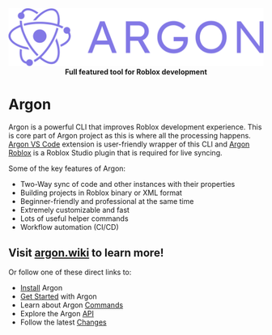 <div align='center'>
  <img alt='Argon' src='https://raw.githubusercontent.com/argon-rbx/argon-assets/main/argon_banner.png'>
  <b>Full featured tool for Roblox development</b>
</div>

# Argon

Argon is a powerful CLI that improves Roblox development experience. This is core part of Argon project as this is where all the processing happens. [Argon VS Code](https://github.com/argon-rbx/argon-vscode) extension is user-friendly wrapper of this CLI and [Argon Roblox](https://github.com/argon-rbx/argon-roblox) is a Roblox Studio plugin that is required for live syncing.

Some of the key features of Argon:

- Two-Way sync of code and other instances with their properties
- Building projects in Roblox binary or XML format
- Beginner-friendly and professional at the same time
- Extremely customizable and fast
- Lots of useful helper commands
- Workflow automation (CI/CD)

## Visit [argon.wiki](https://argon.wiki/) to learn more!

Or follow one of these direct links to:

- [Install](https://argon.wiki/docs/installation) Argon
- [Get Started](https://argon.wiki/docs/category/getting-started) with Argon
- Learn about Argon [Commands](https://argon.wiki/docs/category/commands)
- Explore the Argon [API](https://argon.wiki/api/project)
- Follow the latest [Changes](https://argon.wiki/changelog/argon)
